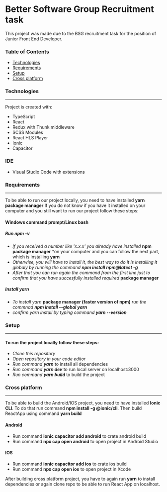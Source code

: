 # Better Software Group Recruitment task

This project was made due to the BSG recruitment task for the position of Junior Front End Developer.

### Table of Contents
* [Technologies](#technologies)
* [Requirements](#requirements)
* [Setup](#setup)
* [Cross platform](#cross-platform)

### Technologies
-----------------
Project is created with:
* TypeScript
* React
* Redux with Thunk middleware
* SCSS Modules
* React HLS Player
* Ionic
* Capacitor

### IDE
- Visual Studio Code with extensions

### Requirements
-----------------
To be able to run our project locally, you need to have installed **yarn package manager**
If you do not know if you have it installed on your computer and you still want to run our project follow these steps:

#### Windows command prompt/Linux bash

##### Run *npm -v*
* *If you received a number like 'x.x.x' you already have installed* **npm package manager** *on your computer and you can follow the next part, which is installing **yarn**
* *Otherwise, you will have to install it, the best way to do it is installing it globaly by running the command **npm install npm@latest -g***
* *After that you can run again the command from the first line just to confirm that you have succesfully installed required* **package manager**
##### Install yarn
* *To install yarn* **package manager (faster version of npm)** *run the commnad **npm install --global yarn***
* *confirm yarn install by typing command **yarn --version***

### Setup
-----------------
#### To run the project locally follow these steps:
* *Clone this repository*
* *Open repository in your code editor*
* *Run command **yarn*** to install all dependencies
* *Run command **yarn dev*** to run local server on localhost:3000
* *Run command **yarn build*** to build the project

### Cross platform
-----------------
To be able to build the Android/IOS project, you need to have installed **Ionic CLI**. To do that run command **npm install -g @ionic/cli**.
Then build ReactApp using command **yarn build**

#### Android
* Run command **ionic capacitor add android** to crate android build
* Run command **npx cap open android** to open project in Android Studio

#### IOS
* Run command **ionic capacitor add ios** to crate ios build
* Run command **npx cap open ios** to open project in Xcode

After building cross platform project, you have to again run **yarn** to install dependencies or again clone repo to be able to run React App on localhost.
